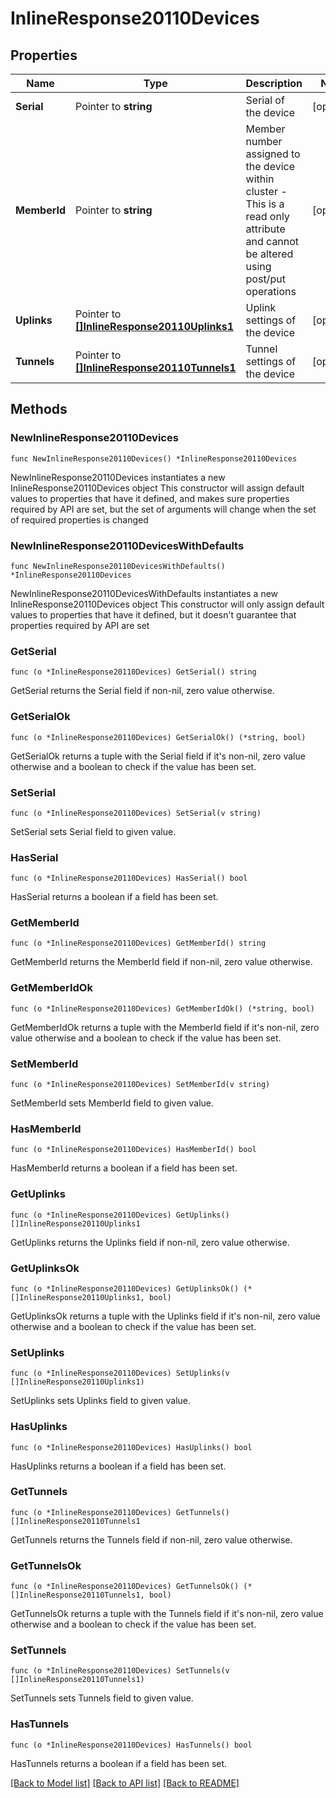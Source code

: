 # InlineResponse20110Devices

## Properties

Name | Type | Description | Notes
------------ | ------------- | ------------- | -------------
**Serial** | Pointer to **string** | Serial of the device | [optional] 
**MemberId** | Pointer to **string** | Member number assigned to the device within cluster - This is a read only attribute and cannot be altered using post/put operations | [optional] 
**Uplinks** | Pointer to [**[]InlineResponse20110Uplinks1**](InlineResponse20110Uplinks1.md) | Uplink settings of the device | [optional] 
**Tunnels** | Pointer to [**[]InlineResponse20110Tunnels1**](InlineResponse20110Tunnels1.md) | Tunnel settings of the device | [optional] 

## Methods

### NewInlineResponse20110Devices

`func NewInlineResponse20110Devices() *InlineResponse20110Devices`

NewInlineResponse20110Devices instantiates a new InlineResponse20110Devices object
This constructor will assign default values to properties that have it defined,
and makes sure properties required by API are set, but the set of arguments
will change when the set of required properties is changed

### NewInlineResponse20110DevicesWithDefaults

`func NewInlineResponse20110DevicesWithDefaults() *InlineResponse20110Devices`

NewInlineResponse20110DevicesWithDefaults instantiates a new InlineResponse20110Devices object
This constructor will only assign default values to properties that have it defined,
but it doesn't guarantee that properties required by API are set

### GetSerial

`func (o *InlineResponse20110Devices) GetSerial() string`

GetSerial returns the Serial field if non-nil, zero value otherwise.

### GetSerialOk

`func (o *InlineResponse20110Devices) GetSerialOk() (*string, bool)`

GetSerialOk returns a tuple with the Serial field if it's non-nil, zero value otherwise
and a boolean to check if the value has been set.

### SetSerial

`func (o *InlineResponse20110Devices) SetSerial(v string)`

SetSerial sets Serial field to given value.

### HasSerial

`func (o *InlineResponse20110Devices) HasSerial() bool`

HasSerial returns a boolean if a field has been set.

### GetMemberId

`func (o *InlineResponse20110Devices) GetMemberId() string`

GetMemberId returns the MemberId field if non-nil, zero value otherwise.

### GetMemberIdOk

`func (o *InlineResponse20110Devices) GetMemberIdOk() (*string, bool)`

GetMemberIdOk returns a tuple with the MemberId field if it's non-nil, zero value otherwise
and a boolean to check if the value has been set.

### SetMemberId

`func (o *InlineResponse20110Devices) SetMemberId(v string)`

SetMemberId sets MemberId field to given value.

### HasMemberId

`func (o *InlineResponse20110Devices) HasMemberId() bool`

HasMemberId returns a boolean if a field has been set.

### GetUplinks

`func (o *InlineResponse20110Devices) GetUplinks() []InlineResponse20110Uplinks1`

GetUplinks returns the Uplinks field if non-nil, zero value otherwise.

### GetUplinksOk

`func (o *InlineResponse20110Devices) GetUplinksOk() (*[]InlineResponse20110Uplinks1, bool)`

GetUplinksOk returns a tuple with the Uplinks field if it's non-nil, zero value otherwise
and a boolean to check if the value has been set.

### SetUplinks

`func (o *InlineResponse20110Devices) SetUplinks(v []InlineResponse20110Uplinks1)`

SetUplinks sets Uplinks field to given value.

### HasUplinks

`func (o *InlineResponse20110Devices) HasUplinks() bool`

HasUplinks returns a boolean if a field has been set.

### GetTunnels

`func (o *InlineResponse20110Devices) GetTunnels() []InlineResponse20110Tunnels1`

GetTunnels returns the Tunnels field if non-nil, zero value otherwise.

### GetTunnelsOk

`func (o *InlineResponse20110Devices) GetTunnelsOk() (*[]InlineResponse20110Tunnels1, bool)`

GetTunnelsOk returns a tuple with the Tunnels field if it's non-nil, zero value otherwise
and a boolean to check if the value has been set.

### SetTunnels

`func (o *InlineResponse20110Devices) SetTunnels(v []InlineResponse20110Tunnels1)`

SetTunnels sets Tunnels field to given value.

### HasTunnels

`func (o *InlineResponse20110Devices) HasTunnels() bool`

HasTunnels returns a boolean if a field has been set.


[[Back to Model list]](../README.md#documentation-for-models) [[Back to API list]](../README.md#documentation-for-api-endpoints) [[Back to README]](../README.md)


